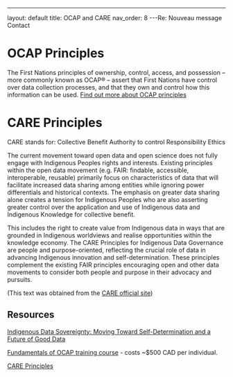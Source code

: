 ---
layout: default
title: OCAP and CARE
nav_order: 8
---Re: Nouveau message Contact

# OCAP Principles

The First Nations principles of ownership, control, access, and possession – more commonly known as OCAP® – assert that First Nations have control over data collection processes, and that they own and control how this information can be used.
[Find out more about OCAP principles](https://fnigc.ca/ocap-training/)


# CARE Principles

CARE stands for:
Collective Benefit
Authority to control
Responsibility
Ethics

The current movement toward open data and open science does not fully engage with Indigenous Peoples rights and interests. Existing principles within the open data movement (e.g. FAIR: findable, accessible, interoperable, reusable) primarily focus on characteristics of data that will facilitate increased data sharing among entities while ignoring power differentials and historical contexts. The emphasis on greater data sharing alone creates a tension for Indigenous Peoples who are also asserting greater control over the application and use of Indigenous data and Indigenous Knowledge for collective benefit.

This includes the right to create value from Indigenous data in ways that are grounded in Indigenous worldviews and realise opportunities within the knowledge economy. The CARE Principles for Indigenous Data Governance are people and purpose-oriented, reflecting the crucial role of data in advancing Indigenous innovation and self-determination. These principles complement the existing FAIR principles encouraging open and other data movements to consider both people and purpose in their advocacy and pursuits.

(This text was obtained from the [CARE official site](https://www.gida-global.org/care))

## Resources

[Indigenous Data Sovereignty: Moving Toward Self-Determination and a Future of Good Data](https://ecampusontario.pressbooks.pub/canadardm/chapter/indigenous-data-sovereignty/)

[Fundamentals of OCAP training course](https://fnigc.ca/ocap-training/take-the-course/) - costs ~$500 CAD per individual.

[CARE Principles](https://www.gida-global.org/care)
